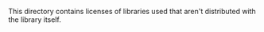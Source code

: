 This directory contains licenses of libraries used that aren't distributed with the library itself.
